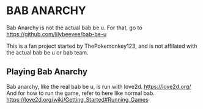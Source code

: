 # BAB ANARCHY
Bab Anarchy is not the actual bab be u. For that, go to https://github.com/lilybeevee/bab-be-u

This is a fan project started by ThePokemonkey123, and is not affilated with the actual bab be u or bab team.

## Playing Bab Anarchy
Bab anarchy, like the real bab be u, is run with love2d. https://love2d.org/
And for how to run the game, refer to here like normal bab. https://love2d.org/wiki/Getting_Started#Running_Games
